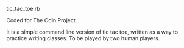 tic_tac_toe.rb

Coded for The Odin Project.

It is a simple command line version of tic tac toe, written as a way to practice writing classes.
To be played by two human players.
